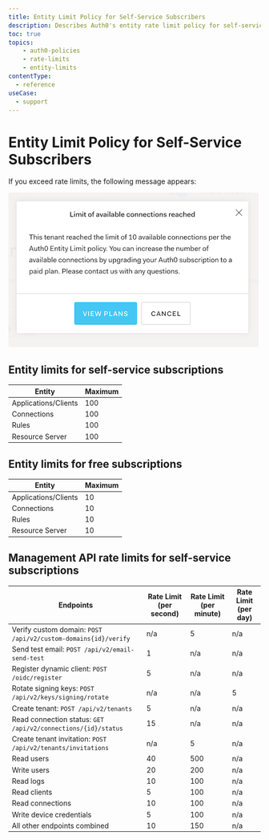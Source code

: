 ```yaml
---
title: Entity Limit Policy for Self-Service Subscribers
description: Describes Auth0's entity rate limit policy for self-service subscribers.
toc: true
topics:
    - auth0-policies
    - rate-limits
    - entity-limits
contentType:
  - reference
useCase:
  - support
---
```

# Entity Limit Policy for Self-Service Subscribers

If you exceed rate limits, the following message appears:

![Rate Limit Reached](/media/articles/policies/rate-limit-reached.png)

## Entity limits for self-service subscriptions

| Entity | Maximum | 
| - | - |
| Applications/Clients | 100 |
| Connections | 100 |
| Rules | 100 |
| Resource Server | 100 |

## Entity limits for free subscriptions

| Entity | Maximum | 
| - | - |
| Applications/Clients | 10 |
| Connections | 10 |
| Rules | 10 |
| Resource Server | 10 |

## Management API rate limits for self-service subscriptions

| Endpoints | Rate Limit (per second) | Rate Limit (per minute) | Rate Limit (per day) |
| - | - | - | - |
| Verify custom domain: `POST /api/v2/custom-domains{id}/verify` | n/a | 5 | n/a |
| Send test email: `POST /api/v2/email-send-test` | 1 | n/a | n/a |
| Register dynamic client: `POST /oidc/register` | 5 | n/a | n/a |
| Rotate signing keys: `POST /api/v2/keys/signing/rotate` | n/a | n/a | 5 |
| Create tenant: `POST /api/v2/tenants` | 5 | n/a | n/a |
| Read connection status: `GET /api/v2/connections/{id}/status` | 15 | n/a | n/a |
| Create tenant invitation: `POST /api/v2/tenants/invitations` | n/a | 5 | n/a |
| Read users | 40 | 500 | n/a |
| Write users | 20 | 200 | n/a |
| Read logs | 10 | 100 | n/a |
| Read clients | 5 | 100 | n/a |
| Read connections | 10 | 100 | n/a |
| Write device credentials | 5 | 100 | n/a |
| All other endpoints combined | 10 | 150 | n/a |
